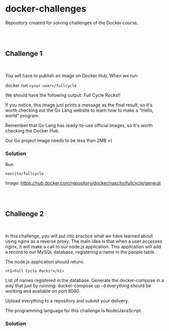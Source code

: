 # **docker-challenges**

Repository created for solving challenges of the Docker course.

</br>
</br>

## **Challenge 1**

</br>

You will have to publish an image on Docker Hub. When we run:

docker run `<your-user>/fullcycle`

We should have the following output: Full Cycle Rocks!!

If you notice, this image just prints a message as the final result, so it's worth checking out the Go Lang website to learn how to make a "Hello, world" program.

Remember that Go Lang has ready-to-use official images, so it's worth checking the Docker Hub.

Our Go project image needs to be less than 2MB =)


### **Solution**

Run

```
nascito/fullcycle
```
Image: https://hub.docker.com/repository/docker/nascito/fullcycle/general

</br>
</br>

## **Challenge 2**

</br>

In this challenge, you will put into practice what we have learned about using nginx as a reverse proxy. The main idea is that when a user accesses nginx, it will make a call to our node.js application. This application will add a record to our MySQL database, registering a name in the people table.

The node.js application should return:

```
<h1>Full Cycle Rocks!</h1>
```

List of names registered in the database.
Generate the docker-compose in a way that just by running: docker-compose up -d everything should be working and available on port 8080.

Upload everything to a repository and submit your delivery.

The programming language for this challenge is Node/JavaScript.

### **Solution**